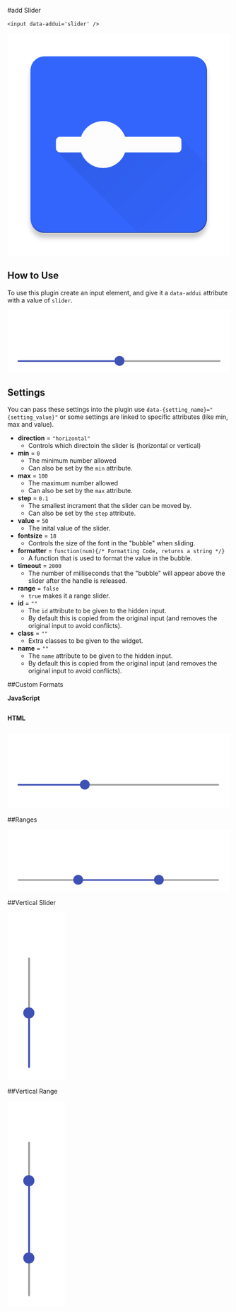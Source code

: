 #add Slider

```
<input data-addui='slider' />
```

![](res/icon.png)

## How to Use
To use this plugin create an input element, and give it a `data-addui` attribute with a value of `slider`.

![](res/regular.gif)

## Settings
You can pass these settings into the plugin use `data-{setting_name}="{setting_value}"` or some settings are linked to specific attributes (like min, max and value).

 - **direction** = `"horizontal"`
   - Controls which directoin the slider is (horizontal or vertical)
 - **min** = `0`
   - The minimum number allowed
   - Can also be set by the `min` attribute.
 - **max** = `100`
   - The maximum number allowed
   - Can also be set by the `max` attribute.
 - **step** = `0.1`
   - The smallest incrament that the slider can be moved by.
   - Can also be set by the `step` attribute.
 - **value** = `50`
   - The inital value of the slider.
 - **fontsize** = `18`
   - Controls the size of the font in the "bubble" when sliding.
 - **formatter** = `function(num){/* Formatting Code, returns a string */}`
   - A function that is used to format the value in the bubble.
 - **timeout** = `2000`
   - The number of milliseconds that the "bubble" will appear above the slider after the handle is released.
 - **range** = `false`
   - `true` makes it a range slider.
 - **id** = `""`
   - The `id` attribute to be given to the hidden input.
   - By default this is copied from the original input (and removes the original input to avoid conflicts).
 - **class** = `""`
   - Extra classes to be given to the widget.
 - **name** = `""`
   - The `name` attribute to be given to the hidden input.
   - By default this is copied from the original input (and removes the original input to avoid conflicts).

##Custom Formats

**JavaScript**
```JavaScript

```

**HTML**
```HTML

```

![](res/usd.gif)

##Ranges

![](res/range.gif)

##Vertical Slider

![](res/vertical.gif)

##Vertical Range

![](res/vertical-range.gif)

